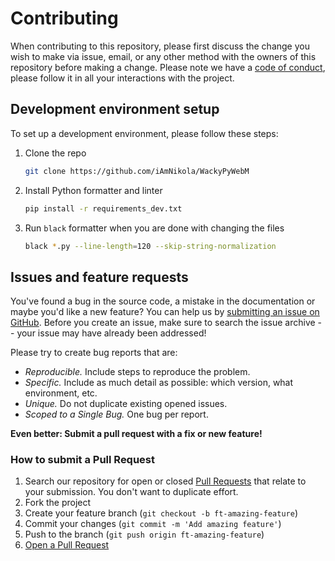 # Contributing

When contributing to this repository, please first discuss the change you wish to make via issue, email, or any other method with the owners of this repository before making a change.
Please note we have a [code of conduct](CODE_OF_CONDUCT.md), please follow it in all your interactions with the project.

## Development environment setup

To set up a development environment, please follow these steps:

1. Clone the repo
   ```bash
   git clone https://github.com/iAmNikola/WackyPyWebM
   ```

2. Install Python formatter and linter
   ```bash
   pip install -r requirements_dev.txt
   ```

3. Run `black` formatter when you are done with changing the files
   ```bash
   black *.py --line-length=120 --skip-string-normalization
   ```

## Issues and feature requests

You've found a bug in the source code, a mistake in the documentation or maybe you'd like a new feature? You can help us by [submitting an issue on GitHub](https://github.com/iAmNikola/WackyPyWebM/issues). Before you create an issue, make sure to search the issue archive -- your issue may have already been addressed!

Please try to create bug reports that are:

- _Reproducible._ Include steps to reproduce the problem.
- _Specific._ Include as much detail as possible: which version, what environment, etc.
- _Unique._ Do not duplicate existing opened issues.
- _Scoped to a Single Bug._ One bug per report.

**Even better: Submit a pull request with a fix or new feature!**

### How to submit a Pull Request

1. Search our repository for open or closed
   [Pull Requests](https://github.com/iAmNikola/WackyPyWebM/pulls)
   that relate to your submission. You don't want to duplicate effort.
2. Fork the project
3. Create your feature branch (`git checkout -b ft-amazing-feature`)
4. Commit your changes (`git commit -m 'Add amazing feature'`)
5. Push to the branch (`git push origin ft-amazing-feature`)
6. [Open a Pull Request](https://github.com/iAmNikola/WackyPyWebM/compare?expand=1)
